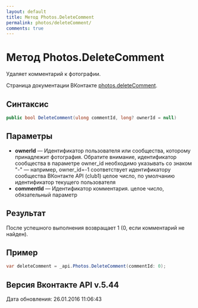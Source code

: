 ```yaml
---
layout: default
title: Метод Photos.DeleteComment
permalink: photos/deleteComment/
comments: true
---
```

# Метод Photos.DeleteComment
Удаляет комментарий к фотографии.

Страница документации ВКонтакте [photos.deleteComment](https://vk.com/dev/photos.deleteComment).

## Синтаксис
``` csharp
public bool DeleteComment(ulong commentId, long? ownerId = null)
```

## Параметры
+ **ownerId** — Идентификатор пользователя или сообщества, которому принадлежит фотография. Обратите внимание, идентификатор сообщества в параметре owner_id необходимо указывать со знаком "-" — например, owner_id=-1 соответствует идентификатору сообщества ВКонтакте API (club1)  целое число, по умолчанию идентификатор текущего пользователя
+ **commentId** — Идентификатор комментария. целое число, обязательный параметр

## Результат
После успешного выполнения возвращает 1 (0, если комментарий не найден).

## Пример
``` csharp
var deleteComment = _api.Photos.DeleteComment(commentId: 0);
```

## Версия Вконтакте API v.5.44
Дата обновления: 26.01.2016 11:06:43
